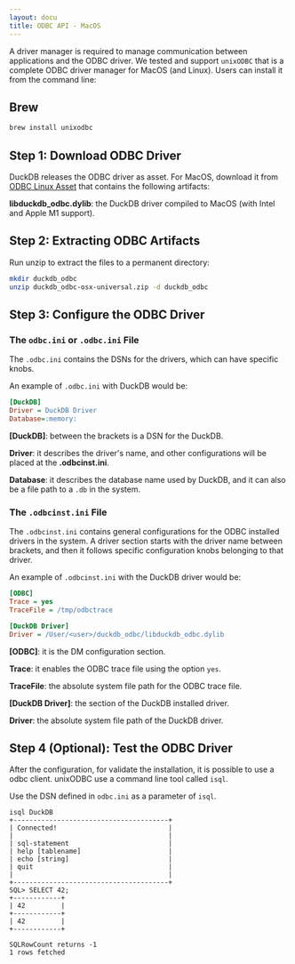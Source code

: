 ```yaml
---
layout: docu
title: ODBC API - MacOS
---
```


A driver manager is required to manage communication between applications and the ODBC driver.
We tested and support `unixODBC` that is a complete ODBC driver manager for MacOS (and Linux).
Users can install it from the command line:

## Brew

```bash
brew install unixodbc 
```

## Step 1: Download ODBC Driver

DuckDB releases the ODBC driver as asset. For MacOS, download it from <a href="https://github.com/duckdb/duckdb/releases/download/v{{ site.currentduckdbversion }}/duckdb_odbc-osx-universal.zip">ODBC Linux Asset</a> that contains the following artifacts:

**libduckdb_odbc.dylib**: the DuckDB driver compiled to MacOS (with Intel and Apple M1 support).

## Step 2: Extracting ODBC Artifacts

Run unzip to extract the files to a permanent directory:

```bash
mkdir duckdb_odbc
unzip duckdb_odbc-osx-universal.zip -d duckdb_odbc
```


## Step 3:  Configure the ODBC Driver


### The `odbc.ini` or `.odbc.ini` File

The `.odbc.ini` contains the DSNs for the drivers, which can have specific knobs.

An example of `.odbc.ini` with DuckDB would be:

```ini
[DuckDB]
Driver = DuckDB Driver
Database=:memory:
```

**[DuckDB]**: between the brackets is a DSN for the DuckDB.

**Driver**: it describes the driver's name, and other configurations will be placed at the **.odbcinst.ini**.

**Database**: it describes the database name used by DuckDB, and it can also be a file path to a `.db` in the system.

### The `.odbcinst.ini` File

The `.odbcinst.ini` contains general configurations for the ODBC installed drivers in the system.
A driver section starts with the driver name between brackets, and then it follows specific configuration knobs belonging to that driver.

An example of `.odbcinst.ini` with the DuckDB driver would be:

```ini
[ODBC]
Trace = yes
TraceFile = /tmp/odbctrace

[DuckDB Driver]
Driver = /User/<user>/duckdb_odbc/libduckdb_odbc.dylib
```


**[ODBC]**: it is the DM configuration section.

**Trace**: it enables the ODBC trace file using the option `yes`.

**TraceFile**: the absolute system file path for the ODBC trace file.


**[DuckDB Driver]**: the section of the DuckDB installed driver.

**Driver**: the absolute system file path of the DuckDB driver.

## Step 4 (Optional): Test the ODBC Driver

After the configuration, for validate the installation, it is possible to use a odbc client. unixODBC use a command line tool called `isql`.

Use the DSN defined in `odbc.ini` as a parameter of `isql`.

```text
isql DuckDB
+---------------------------------------+
| Connected!                            |
|                                       |
| sql-statement                         |
| help [tablename]                      |
| echo [string]                         |
| quit                                  |
|                                       |
+---------------------------------------+
SQL> SELECT 42;
+------------+
| 42         |
+------------+
| 42         |
+------------+

SQLRowCount returns -1
1 rows fetched
```
